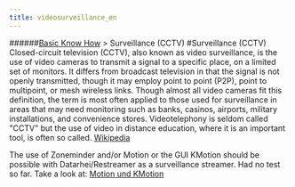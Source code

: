 ```yaml
---
title: videosurveillance_en
---
```

######[Basic Know How](/restreamer/wiki/basic_know_how.html) > Surveillance (CCTV)
#Surveillance (CCTV)
Closed-circuit television (CCTV), also known as video surveillance, is the use of video cameras to transmit a signal to a specific place, on a limited set of monitors. It differs from broadcast television in that the signal is not openly transmitted, though it may employ point to point (P2P), point to multipoint, or mesh wireless links. Though almost all video cameras fit this definition, the term is most often applied to those used for surveillance in areas that may need monitoring such as banks, casinos, airports, military installations, and convenience stores. Videotelephony is seldom called "CCTV" but the use of video in distance education, where it is an important tool, is often so called. <a href=" https://en.wikipedia.org/wiki/Closed-circuit_television" target="_blank">Wikipedia</a>

The use of Zoneminder and/or Motion or the GUI KMotion should be possible with Datarhei/Restreamer as a surveillance streamer. Had no test so far. Take a look at: [Motion und KMotion](/restreamer/wiki/surveillancecctv.html)